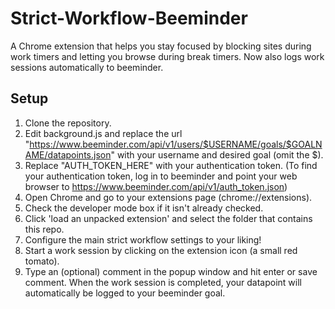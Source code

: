 # Strict-Workflow-Beeminder
A Chrome extension that helps you stay focused by blocking sites during work timers and letting you browse during break timers. Now also logs work sessions automatically to beeminder.

## Setup
1. Clone the repository.
2. Edit background.js and replace the url "https://www.beeminder.com/api/v1/users/$USERNAME/goals/$GOALNAME/datapoints.json" with your username and desired goal (omit the $).
3. Replace "AUTH_TOKEN_HERE" with your authentication token. (To find your authentication token, log in to beeminder and point your web browser to https://www.beeminder.com/api/v1/auth_token.json)
4. Open Chrome and go to your extensions page (chrome://extensions).
5. Check the developer mode box if it isn't already checked.
6. Click 'load an unpacked extension' and select the folder that contains this repo.
7. Configure the main strict workflow settings to your liking!
8. Start a work session by clicking on the extension icon (a small red tomato).
9. Type an (optional) comment in the popup window and hit enter or save comment. When the work session is completed, your datapoint will automatically be logged to your beeminder goal.
